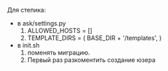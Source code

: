 Для степика:
- в ask/settings.py
  1. ALLOWED_HOSTS = [] 
  2. TEMPLATE_DIRS = (
       BASE_DIR + '/templates',
     ) 
- в init.sh 
  1. поменять миграцию.
  2. Первый раз разкоментить создание юзера
